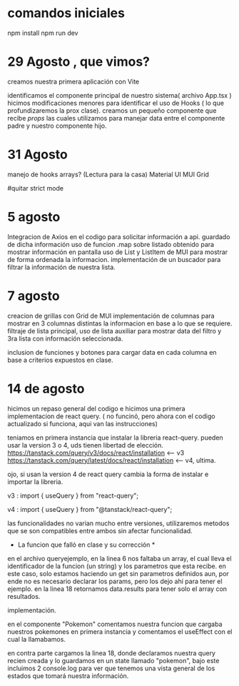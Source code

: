 # comandos iniciales 
npm install 
npm run dev

# 29 Agosto ,  que vimos? 
creamos nuestra primera aplicación con Vite 

identificamos el componente principal de nuestro sistema( archivo App.tsx )
hicimos modificaciones menores para identificar el uso de Hooks ( lo que profundizaremos la prox clase).
creamos un pequeño componente que recibe *props*
las cuales utilizamos para manejar data entre el componente padre y nuestro componente hijo.


# 31 Agosto 
manejo de hooks 
arrays? (Lectura para la casa)
Material UI
MUI Grid


#quitar strict mode 

# 5 agosto

Integracion de Axios en el codigo para solicitar información a api.
guardado de dicha información
uso de funcion .map sobre listado obtenido para mostrar información en pantalla
uso de List y ListItem de MUI para mostrar de forma ordenada la informacion.
implementación de un buscador para filtrar la información de nuestra lista.
# 7 agosto
creacion de grillas con Grid de MUI
implementación de columnas para mostrar en 3 columnas distintas la informacion en base a lo que se requiere.
filtraje de lista principal, uso de lista auxiliar para mostrar data del filtro y 3ra lista con información seleccionada.

inclusion de funciones y botones para cargar data en cada columna en base a criterios expuestos en clase.


# 14 de agosto

hicimos un repaso general del codigo e hicimos una primera implementacion de react query. ( no funcinó, pero ahora con el codigo actualizado si funciona, aqui van las instrucciones)

teniamos en primera instancia que instalar la libreria react-query. pueden usar la version 3 o 4, uds tienen libertad de elección. 
https://tanstack.com/query/v3/docs/react/installation <-- v3
https://tanstack.com/query/latest/docs/react/installation <-- v4, ultima.

ojo, si usan la version 4 de react query cambia la forma de instalar e importar la libreria. 

v3 : import { useQuery } from "react-query";

v4 : import { useQuery } from "@tanstack/react-query";

las funcionalidades no varian mucho entre versiones, utilizaremos metodos que se son compatibles entre ambos sin afectar funcionalidad.

* La funcion que falló en clase y su corrección *

en el archivo queryejemplo, en la linea 6 nos faltaba un array, el cual lleva el identificador de la funcion (un string) y los parametros que esta recibe. en este caso, solo estamos haciendo un get sin parametros definidos aun, por ende no es necesario declarar los params, pero los dejo ahí para tener el ejemplo. 
en la linea 18 retornamos data.results para tener solo el array con resultados.

implementación.

en el componente "Pokemon" comentamos nuestra funcion que cargaba nuestros pokemones en primera instancia y comentamos el useEffect con el cual la llamabamos.

en contra parte cargamos la linea 18, donde declaramos nuestra query recien creada y lo guardamos en un state llamado "pokemon", bajo este incluimos 2 console.log para ver que tenemos una vista general de los estados que tomará nuestra información.

